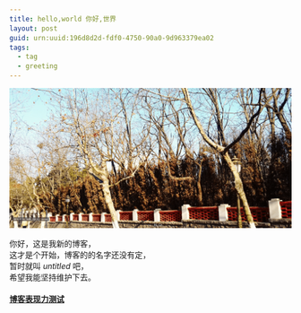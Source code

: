 ```yaml
---
title: hello,world 你好,世界
layout: post
guid: urn:uuid:196d8d2d-fdf0-4750-90a0-9d963379ea02
tags:
  - tag
  - greeting
---
```

![post](/media/files/qingdao.png)


你好，这是我新的博客，
<br>
这才是个开始，博客的的名字还没有定，
<br>
暂时就叫 *untitled* 吧，
<br>
希望我能坚持维护下去。
#### [博客表现力测试](tags.html#test)
